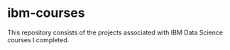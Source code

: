 # ibm-courses
This repository consists of the projects associated with IBM Data Science courses I completed.
